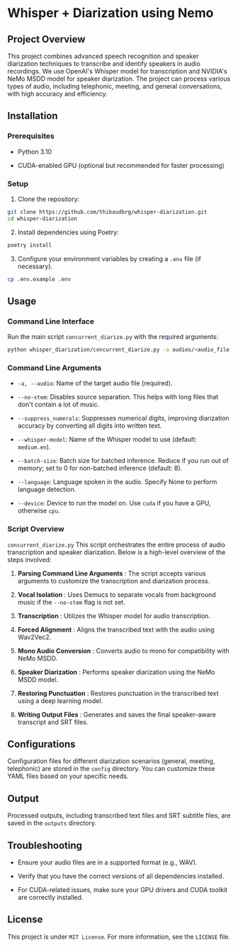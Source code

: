 # Whisper + Diarization using Nemo 

## Project Overview 

This project combines advanced speech recognition and speaker diarization techniques to transcribe and identify speakers in audio recordings. We use OpenAI's Whisper model for transcription and NVIDIA's NeMo MSDD model for speaker diarization. The project can process various types of audio, including telephonic, meeting, and general conversations, with high accuracy and efficiency.

## Installation 

### Prerequisites 

- Python 3.10

- CUDA-enabled GPU (optional but recommended for faster processing)

### Setup 
 
1. Clone the repository:


```bash
git clone https://github.com/thibaudbrg/whisper-diarization.git
cd whisper-diarization
```
 
2. Install dependencies using Poetry:


```bash
poetry install
```
 
3. Configure your environment variables by creating a `.env` file (if necessary).

```bash
cp .env.example .env
```

## Usage 

### Command Line Interface 
Run the main script `concurrent_diarize.py` with the required arguments:

```bash
python whisper_diarization/concurrent_diarize.py -a audios/<audio_file.wav> --whisper-model <model_name>
```

### Command Line Arguments 
 
- `-a, --audio`: Name of the target audio file (required).
 
- `--no-stem`: Disables source separation. This helps with long files that don't contain a lot of music.
 
- `--suppress_numerals`: Suppresses numerical digits, improving diarization accuracy by converting all digits into written text.
 
- `--whisper-model`: Name of the Whisper model to use (default: `medium.en`).
 
- `--batch-size`: Batch size for batched inference. Reduce if you run out of memory; set to 0 for non-batched inference (default: 8).
 
- `--language`: Language spoken in the audio. Specify None to perform language detection.
 
- `--device`: Device to run the model on. Use `cuda` if you have a GPU, otherwise `cpu`.

### Script Overview 
`concurrent_diarize.py`
This script orchestrates the entire process of audio transcription and speaker diarization. Below is a high-level overview of the steps involved:
 
1. **Parsing Command Line Arguments** : The script accepts various arguments to customize the transcription and diarization process.
 
2. **Vocal Isolation** : Uses Demucs to separate vocals from background music if the `--no-stem` flag is not set.
 
3. **Transcription** : Utilizes the Whisper model for audio transcription.
 
4. **Forced Alignment** : Aligns the transcribed text with the audio using Wav2Vec2.
 
5. **Mono Audio Conversion** : Converts audio to mono for compatibility with NeMo MSDD.
 
6. **Speaker Diarization** : Performs speaker diarization using the NeMo MSDD model.
 
7. **Restoring Punctuation** : Restores punctuation in the transcribed text using a deep learning model.
 
8. **Writing Output Files** : Generates and saves the final speaker-aware transcript and SRT files.

## Configurations 
Configuration files for different diarization scenarios (general, meeting, telephonic) are stored in the `config` directory. You can customize these YAML files based on your specific needs.
## Output 
Processed outputs, including transcribed text files and SRT subtitle files, are saved in the `outputs` directory.
## Troubleshooting 

- Ensure your audio files are in a supported format (e.g., WAV).

- Verify that you have the correct versions of all dependencies installed.

- For CUDA-related issues, make sure your GPU drivers and CUDA toolkit are correctly installed.

## License 

This project is under `MIT License`. For more information, see the `LICENSE` file.